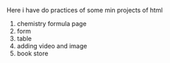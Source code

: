 Here i have do practices of some min projects of html
1. chemistry formula page
2. form
3. table
4. adding video and image
5. book store
